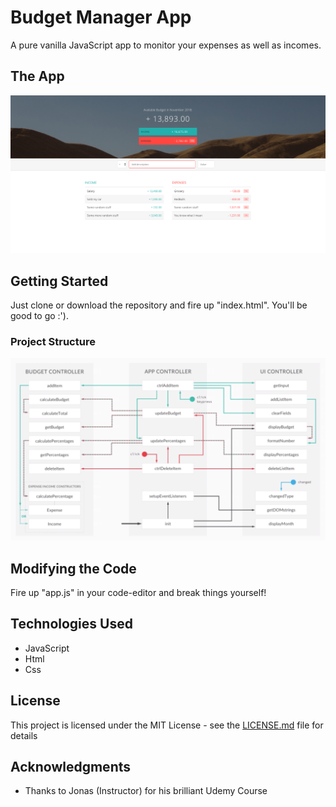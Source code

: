 # Budget Manager App
 A pure vanilla JavaScript app to monitor your expenses as well as incomes.
 
## The App
![App Screenshot](https://github.com/ambujbhog/budget-manager-app/blob/master/screenshots/Screen%20Shot%202018-11-17%20at%202.17.30%20AM.png)

## Getting Started

Just clone or download the repository and fire up "index.html". You'll be good to go :').

### Project Structure
![Project Structure](https://github.com/ambujbhog/budget-manager-app/blob/master/screenshots/Screen%20Shot%202018-11-17%20at%201.55.10%20AM.png)


## Modifying the Code

Fire up "app.js" in your code-editor and break things yourself!


## Technologies Used

* JavaScript
* Html
* Css


## License

This project is licensed under the MIT License - see the [LICENSE.md](LICENSE.md) file for details

## Acknowledgments

* Thanks to Jonas (Instructor) for his brilliant Udemy Course
